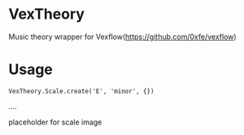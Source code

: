 VexTheory
==================

Music theory wrapper for Vexflow(https://github.com/0xfe/vexflow)

# Usage

`VexTheory.Scale.create('E', 'minor', {})`

 ....

 placeholder for scale image
